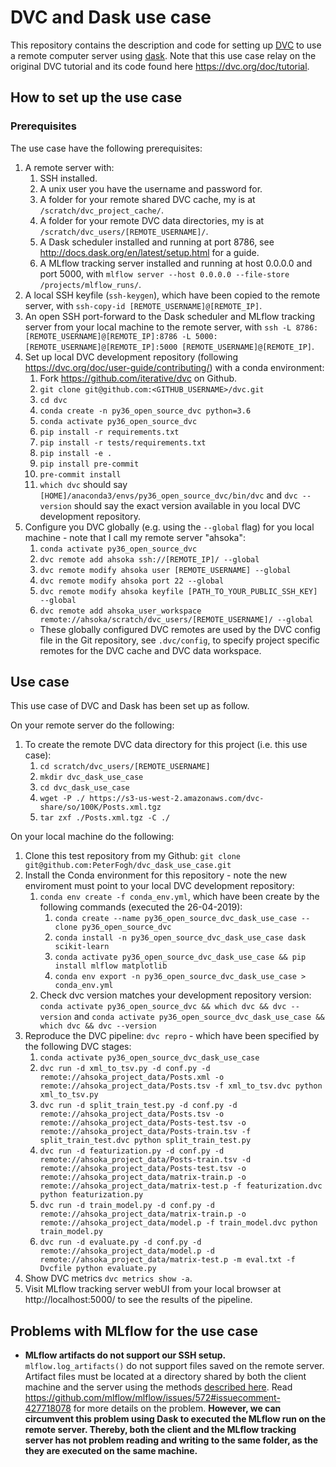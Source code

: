# DVC and Dask use case

This repository contains the description and code for setting up [DVC](https://dvc.org/) to use a remote computer server using [dask](https://docs.dask.org/en/latest/). Note that this use case relay on the original DVC tutorial and its code found here https://dvc.org/doc/tutorial.

## How to set up the use case

### Prerequisites

The use case have the following prerequisites:

1. A remote server with:
    1. SSH installed.
    1. A unix user you have the username and password for.
    1. A folder for your remote shared DVC cache, my is at `/scratch/dvc_project_cache/`.
    1. A folder for your remote DVC data directories, my is at `/scratch/dvc_users/[REMOTE_USERNAME]/`.
    1. A Dask scheduler installed and running at port 8786, see http://docs.dask.org/en/latest/setup.html for a guide.
    1. A MLflow tracking server installed and running at host 0.0.0.0 and port 5000, with `mlflow server --host 0.0.0.0 --file-store /projects/mlflow_runs/`.
1. A local SSH keyfile (`ssh-keygen`), which have been copied to the remote server, with `ssh-copy-id [REMOTE_USERNAME]@[REMOTE_IP]`.
1. An open SSH port-forward to the Dask scheduler and MLflow tracking server from your local machine to the remote server, with `ssh -L 8786:[REMOTE_USERNAME]@[REMOTE_IP]:8786 -L 5000:[REMOTE_USERNAME]@[REMOTE_IP]:5000 [REMOTE_USERNAME]@[REMOTE_IP]`.
1. Set up local DVC development repository (following https://dvc.org/doc/user-guide/contributing/) with a conda environment:
    1. Fork https://github.com/iterative/dvc on Github.
    1. `git clone git@github.com:<GITHUB_USERNAME>/dvc.git`
    1. `cd dvc`
    1. `conda create -n py36_open_source_dvc python=3.6`
    1. `conda activate py36_open_source_dvc`
    1. `pip install -r requirements.txt`
    1. `pip install -r tests/requirements.txt`
    1. `pip install -e .`
    1. `pip install pre-commit`
    1. `pre-commit install`
    1. `which dvc` should say `[HOME]/anaconda3/envs/py36_open_source_dvc/bin/dvc` and `dvc --version` should say the exact version available in you local DVC development repository.
1. Configure you DVC globally (e.g. using the `--global` flag) for you local machine - note that I call my remote server "ahsoka":
    1. `conda activate py36_open_source_dvc`
    1. `dvc remote add ahsoka ssh://[REMOTE_IP]/ --global`
    1. `dvc remote modify ahsoka user [REMOTE_USERNAME] --global`
    1. `dvc remote modify ahsoka port 22 --global`
    1. `dvc remote modify ahsoka keyfile [PATH_TO_YOUR_PUBLIC_SSH_KEY] --global`
    1. `dvc remote add ahsoka_user_workspace remote://ahsoka/scratch/dvc_users/[REMOTE_USERNAME]/ --global`
    * These globally configured DVC remotes are used by the DVC config file in the Git repository, see `.dvc/config`, to specify project specific remotes for the DVC cache and DVC data workspace.

## Use case

This use case of DVC and Dask has been set up as follow.

On your remote server do the following:

1. To create the remote DVC data directory for this project (i.e. this use case):
    1. `cd scratch/dvc_users/[REMOTE_USERNAME]`
    1. `mkdir dvc_dask_use_case`
    1. `cd dvc_dask_use_case`
    1. `wget -P ./ https://s3-us-west-2.amazonaws.com/dvc-share/so/100K/Posts.xml.tgz`
    1. `tar zxf ./Posts.xml.tgz -C ./`

On your local machine do the following:

1. Clone this test repository from my Github: `git clone git@github.com:PeterFogh/dvc_dask_use_case.git`
1. Install the Conda environment for this repository - note the new enviroment must point to your local DVC development repository:
    1. `conda env create -f conda_env.yml`, which have been create by the following commands (executed the 26-04-2019):
        1. `conda create --name py36_open_source_dvc_dask_use_case --clone py36_open_source_dvc`
        1. `conda install -n py36_open_source_dvc_dask_use_case dask scikit-learn`
        1. `conda activate py36_open_source_dvc_dask_use_case && pip install mlflow matplotlib`
        1. `conda env export -n py36_open_source_dvc_dask_use_case > conda_env.yml`
    1. Check dvc version matches your development repository version: `conda activate py36_open_source_dvc && which dvc && dvc --version` and ``conda activate py36_open_source_dvc_dask_use_case && which dvc && dvc --version``
1. Reproduce the DVC pipeline: `dvc repro` - which have been specified by the following DVC stages:
    1. `conda activate py36_open_source_dvc_dask_use_case`
    1. `dvc run -d xml_to_tsv.py -d conf.py -d remote://ahsoka_project_data/Posts.xml -o remote://ahsoka_project_data/Posts.tsv -f xml_to_tsv.dvc python xml_to_tsv.py`
    1. `dvc run -d split_train_test.py -d conf.py -d remote://ahsoka_project_data/Posts.tsv -o remote://ahsoka_project_data/Posts-test.tsv -o remote://ahsoka_project_data/Posts-train.tsv -f split_train_test.dvc python split_train_test.py`
    1. `dvc run -d featurization.py -d conf.py -d remote://ahsoka_project_data/Posts-train.tsv -d remote://ahsoka_project_data/Posts-test.tsv -o remote://ahsoka_project_data/matrix-train.p -o remote://ahsoka_project_data/matrix-test.p -f featurization.dvc python featurization.py`
    1. `dvc run -d train_model.py -d conf.py -d remote://ahsoka_project_data/matrix-train.p -o remote://ahsoka_project_data/model.p -f train_model.dvc python train_model.py`
    1. `dvc run -d evaluate.py -d conf.py -d remote://ahsoka_project_data/model.p -d remote://ahsoka_project_data/matrix-test.p -m eval.txt -f Dvcfile python evaluate.py`
1. Show DVC metrics `dvc metrics show -a`.
1. Visit MLflow tracking server webUI from your local browser at http://localhost:5000/ to see the results of the pipeline.

## Problems with MLflow for the use case

* **MLflow artifacts do not support our SSH setup.** `mlflow.log_artifacts()` do not support files saved on the remote server. Artifact files must be located at a directory shared by both the client machine and the server using the methods [described here](https://www.mlflow.org/docs/latest/tracking.html#supported-artifact-stores). Read https://github.com/mlflow/mlflow/issues/572#issuecomment-427718078 for more details on the problem. **However, we can circumvent this problem using Dask to executed the MLflow run on the remote server. Thereby, both the client and the MLflow tracking server has not problem reading and writing to the same folder, as the they are executed on the same machine.**  
